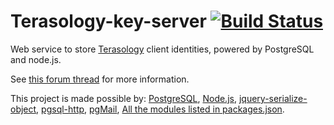 # Terasology-key-server [![Build Status](https://travis-ci.org/gianluca-nitti/terasology-key-server.svg?branch=master)](https://travis-ci.org/gianluca-nitti/terasology-key-server)

Web service to store [Terasology](https://github.com/MovingBlocks/Terasology) client identities, powered by PostgreSQL and node.js.

See [this forum thread](http://forum.terasology.org/threads/client-identity-cloud-storage-service.1846/) for more information.

This project is made possible by: <a href="https://www.postgresql.org/">PostgreSQL</a>, <a href="https://nodejs.org/">Node.js</a>,
<a href="https://github.com/macek/jquery-serialize-object">jquery-serialize-object</a>, <a href="https://github.com/pramsey/pgsql-http">pgsql-http</a>, <a href="https://github.com/captbrando/pgMail">pgMail</a>,
<a href="https://github.com/gianluca-nitti/terasology-key-server/blob/master/webapp/package.json">All the modules listed in packages.json</a>.
